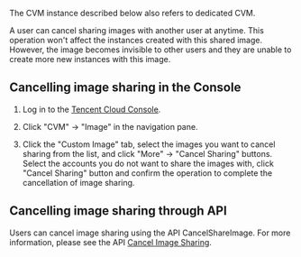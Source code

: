 The CVM instance described below also refers to dedicated CVM.

A user can cancel sharing images with another user at anytime. This operation won't affect the instances created with this shared image. However, the image becomes invisible to other users and they are unable to create more new instances with this image.

## Cancelling image sharing in the Console
1) Log in to the [Tencent Cloud Console](https://console.qcloud.com).

2) Click "CVM" -> "Image" in the navigation pane.

3) Click the "Custom Image" tab, select the images you want to cancel sharing from the list, and click "More" -> "Cancel Sharing" buttons. Select the accounts you do not want to share the images with, click "Cancel Sharing" button and confirm the operation to complete the cancellation of image sharing.

## Cancelling image sharing through API
Users can cancel image sharing using the API CancelShareImage. For more information, please see the API [Cancel Image Sharing](https://www.qcloud.com/doc/api/229/2390).
